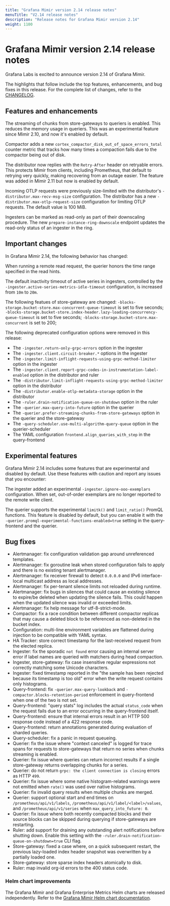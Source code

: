 ```yaml
---
title: "Grafana Mimir version 2.14 release notes"
menuTitle: "V2.14 release notes"
description: "Release notes for Grafana Mimir version 2.14"
weight: 1100
---
```


# Grafana Mimir version 2.14 release notes

<!-- vale Grafana.GoogleWill = NO -->
<!-- vale Grafana.Timeless = NO -->
<!-- Release notes are often future focused -->

Grafana Labs is excited to announce version 2.14 of Grafana Mimir.

The highlights that follow include the top features, enhancements, and bug fixes in this release.
For the complete list of changes, refer to the [CHANGELOG](https://github.com/grafana/mimir/blob/main/CHANGELOG.md).

## Features and enhancements

The streaming of chunks from store-gateways to queriers is enabled. This reduces the memory usage in queriers. This was an experimental
feature since Mimir 2.10, and now it's enabled by default.

Compactor adds a new `cortex_compactor_disk_out_of_space_errors_total` counter metric that tracks how many times a compaction fails
due to the compactor being out of disk.

The distributor now replies with the `Retry-After` header on retryable errors. This protects Mimir from clients, including Prometheus,
that default to retrying very quickly, making recovering from an outage easier. The feature was added in Mimir 2.11 but now is enabled by default.

Incoming OTLP requests were previously size-limited with the distributor's `-distributor.max-recv-msg-size` configuration.
The distributor has a new `-distributor.max-otlp-request-size` configuration for limiting OTLP requests. The default value is 100 MiB.

Ingesters can be marked as read-only as part of their downscaling procedure. The new `prepare-instance-ring-downscale` endpoint updates the read-only
status of an ingester in the ring.

## Important changes

In Grafana Mimir 2.14, the following behavior has changed:

When running a remote read request, the querier honors the time range specified in the read hints.

The default inactivity timeout of active series in ingesters, controlled by the `-ingester.active-series-metrics-idle-timeout` configuration,
is increased from `10m` to `20m`.

The following featues of store-gateway are changed: `-blocks-storage.bucket-store.max-concurrent-queue-timeout` is set to five seconds;
`-blocks-storage.bucket-store.index-header.lazy-loading-concurrency-queue-timeout` is set to five seconds;
`-blocks-storage.bucket-store.max-concurrent` is set to 200;

The following deprecated configuration options were removed in this release:

- The `-ingester.return-only-grpc-errors` option in the ingester
- The `-ingester.client.circuit-breaker.*` options in the ingester
- The `-ingester.limit-inflight-requests-using-grpc-method-limiter` option in the ingester
- The `-ingester.client.report-grpc-codes-in-instrumentation-label-enabled` option in the distributor and ruler
- The `-distributor.limit-inflight-requests-using-grpc-method-limiter` option in the distributor
- The `-distributor.enable-otlp-metadata-storage` option in the distributor
- The `-ruler.drain-notification-queue-on-shutdown` option in the ruler
- The `-querier.max-query-into-future` option in the querier
- The `-querier.prefer-streaming-chunks-from-store-gateways` option in the querier and the store-gateway
- The `-query-scheduler.use-multi-algorithm-query-queue` option in the querier-scheduler
- The YAML configuration `frontend.align_queries_with_step` in the query-frontend

## Experimental features

Grafana Mimir 2.14 includes some features that are experimental and disabled by default.
Use these features with caution and report any issues that you encounter:

The ingester added an experimental `-ingester.ignore-ooo-exemplars` configuration. When set, out-of-order exemplars are no longer reported
to the remote write client.

The querier supports the experimental `limitk()` and `limit_ratio()` PromQL functions. This feature is disabled by default,
but you can enable it with the `-querier.promql-experimental-functions-enabled=true` setting in the query-frontend and the querier.

## Bug fixes

- Alertmanager: fix configuration validation gap around unreferenced templates.
- Alertmanager: fix goroutine leak when stored configuration fails to apply and there is no existing tenant alertmanager.
- Alertmanager: fix receiver firewall to detect `0.0.0.0` and IPv6 interface-local multicast address as local addresses.
- Alertmanager: fix per-tenant silence limits not reloaded during runtime.
- Alertmanager: fix bugs in silences that could cause an existing silence to expire/be deleted when updating the silence fails. This could happen when the updated silence was invalid or exceeded limits.
- Alertmanager: fix help message for utf-8-strict-mode.
- Compactor: fix a race condition between different compactor replicas that may cause a deleted block to be referenced as non-deleted in the bucket index.
- Configuration: multi-line environment variables are flattened during injection to be compatible with YAML syntax.
- HA Tracker: store correct timestamp for the last-received request from the elected replica.
- Ingester: fix the sporadic `not found` error causing an internal server error if label names are queried with matchers during head compaction.
- Ingester, store-gateway: fix case insensitive regular expressions not correctly matching some Unicode characters.
- Ingester: fixed timestamp reported in the "the sample has been rejected because its timestamp is too old" error when the write request contains only histograms.
- Query-frontend: fix `-querier.max-query-lookback` and `-compactor.blocks-retention-period` enforcement in query-frontend when one of the two is not set.
- Query-frontend: "query stats" log includes the actual `status_code` when the request fails due to an error occurring in the query-frontend itself.
- Query-frontend: ensure that internal errors result in an HTTP 500 response code instead of a 422 response code.
- Query-frontend: return annotations generated during evaluation of sharded queries.
- Query-scheduler: fix a panic in request queueing.
- Querier: fix the issue where "context canceled" is logged for trace spans for requests to store-gateways that return no series when chunks streaming is enabled.
- Querier: fix issue where queries can return incorrect results if a single store-gateway returns overlapping chunks for a series.
- Querier: do not return `grpc: the client connection is closing` errors as HTTP `499`.
- Querier: fix issue where some native histogram-related warnings were not emitted when `rate()` was used over native histograms.
- Querier: fix invalid query results when multiple chunks are merged.
- Querier: support optional start and end times on `/prometheus/api/v1/labels`, `/prometheus/api/v1/label/<label>/values`, and `/prometheus/api/v1/series` when `max_query_into_future: 0`.
- Querier: fix issue where both recently compacted blocks and their source blocks can be skipped during querying if store-gateways are restarting.
- Ruler: add support for draining any outstanding alert notifications before shutting down. Enable this setting with the `-ruler.drain-notification-queue-on-shutdown=true` CLI flag.
- Store-gateway: fixed a case where, on a quick subsequent restart, the previous lazy-loaded index header snapshot was overwritten by a partially loaded one.
- Store-gateway: store sparse index headers atomically to disk.
- Ruler: map invalid org-id errors to the 400 status code.

### Helm chart improvements

The Grafana Mimir and Grafana Enterprise Metrics Helm charts are released independently.
Refer to the [Grafana Mimir Helm chart documentation](/docs/helm-charts/mimir-distributed/latest/).
